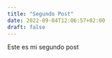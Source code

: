 ```yaml
---
title: "Segundo Post"
date: 2022-09-04T12:06:57+02:00
draft: false
---
```


Este es mi segundo post
